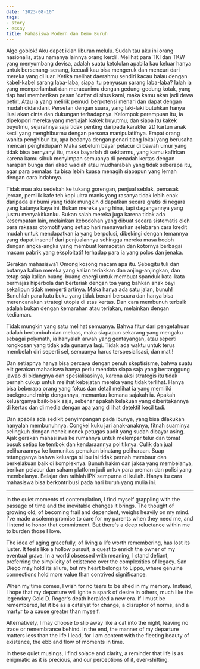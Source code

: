 ```yaml
---
date: "2023-08-10"
tags:
- story
- essay
title: Mahasiswa Modern dan Demo Buruh
---
```



Algo goblok! Aku dapet iklan liburan melulu. Sudah tau aku ini orang nasionalis, atau namanya lainnya orang kerdil. Melihat para TKI dan TKW yang menyumbang devisa, adalah suatu ketololan apabila kau keluar hanya untuk bersenang-senang, kecuali kau bisa mengeruk dan mencuri dari mereka yang di luar. Ketika melihat daerahmu sendiri kacau balau dengan kabel-kabel sarang laba-laba, siapa itu penyusun sarang laba-laba? Ialah ia yang memperlambat dan meracunimu dengan gedung-gedung kotak, yang tiap hari memberikan pesan 'daftar di situs kami, maka kamu akan jadi dewa petir'. Atau ia yang melirik pemudi berpotensi menari dan dapat dengan mudah didandani. Persetan dengan suara, yang laki-laki butuhkan hanya ilusi akan cinta dan dukungan terhadapnya. Kelompok perempuan itu, ia dipelopori mereka yang menjajah kakek buyutmu, dan siapa itu kakek buyutmu, sejarahnya saja tidak penting daripada karakter 2D kartun anak kecil yang menghiburmu dengan persona manipulatifnya. Empat orang wanita penghibur itu, apa bedanya dengan penari tiang lokal yang berusaha mencari penghidupan? Maka sebelum bayar pelacur di bawah umur yang tidak bisa bernyanyi itu, maka bayarlah di sekitarmu, yang kamu kafirkan karena kamu sibuk menyimpan semuanya di penadah kertas dengan harapan bunga dari akad wadiah atau mudharabah yang tidak seberapa itu, agar para pemalas itu bisa lebih kuasa menagih siapapun yang lemah dengan cara indahnya.

Tidak mau aku sedekah ke tukang gorengan, penjual seblak, pemasak jeroan, pemilik kafe teh kopi ultra manis yang rasanya tidak lebih enak daripada air bumi yang tidak mungkin didapatkan secara gratis di negara yang katanya kaya ini. Bukan mereka yang hina, tapi dagangannya yang justru menyakitkanku. Bukan salah mereka juga karena tidak ada kesempatan lain, melainkan kebodohan yang dibuat secara sistematis oleh para raksasa otomotif yang setiap hari menawarkan selebaran cara kredit mudah untuk mendapatkan ia yang berpolusi, dibekingi dengan temannya yang dapat insentif dari penjualannya sehingga mereka masa bodoh dengan angka-angka yang membuat kemacetan dan kotornya berbagai macam pabrik yang eksploitatif terhadap para ia yang polos dan jenaka.

Gerakan mahasiswa? Omong kosong macam apa itu. Sebegitu tuli dan butanya kalian mereka yang kalian teriakkan dan anjing-anjingkan, dan tetap saja kalian buang-buang energi untuk membuat spanduk kata-kata bermajas hiperbola dan berteriak dengan toa yang bahkan anak bayi sekalipun tidak mengerti artinya. Maka hanya ada satu jalan, bunuh! Bunuhlah para kutu buku yang tidak berani bersuara dan hanya bisa merencanakan strategi utopia di atas kertas. Dan cara membunuh terbaik adalah bukan dengan kemarahan atau teriakan, melainkan dengan kediaman.

Tidak mungkin yang satu melihat semuanya. Bahwa fitur dari pengetahuan adalah bertumbuh dan meluas, maka siapapun sekarang yang mengaku sebagai polymath, ia hanyalah arwah yang gentayangan, atau seperti rongkosan yang tidak ada gunanya lagi. Tidak ada waktu untuk terus membelah diri seperti sel, semuanya harus terspesialisasi, dan mati!

Dan setiapnya hanya bisa percaya dengan penuh skeptisisme, bahwa suatu elit gerakan mahasiswa hanya perlu mendata siapa saja yang bertanggung jawab di bidangnya dan spesialisasinya, karena aksi strategis itu tidak pernah cukup untuk melihat kebejatan mereka yang tidak terlihat. Hanya bisa beberapa orang yang fokus dan detail melihat ia yang memiliki background mirip dengannya, memantau kemana sajakah ia. Apakah keluarganya baik-baik saja, sebenar apakah kelakuan yang diberitakannya di kertas dan di media dengan apa yang dilihat detektif kecil tadi.

Dan apabila ada sedikit penyimpangan pada ibunya, yang bisa dilakukan hanyalah membunuhnya. Congkel kuku jari anak-anaknya, fitnah suaminya selingkuh dengan nenek-nenek petugas audit yang sudah dibayar asing. Ajak gerakan mahasiswa ke rumahnya untuk melempar telur dan tomat busuk setiap ke tembok dan kendaraannya politiknya. Culik dan jual peliharaannya ke komunitas pemakan binatang peliharaan. Suap tetangganya bahwa keluarga si ibu ini tidak pernah membaur dan berkelakuan baik di kompleknya. Bunuh hakim dan jaksa yang membelanya, berikan pelacur dan saham platform judi untuk para preman dan polisi yang membelanya. Belajar dan raihlah IPK sempurna di kuliah. Hanya itu cara mahasiswa bisa berkontribusi pada hari buruh yang mulia ini.

---

In the quiet moments of contemplation, I find myself grappling with the passage of time and the inevitable changes it brings. The thought of growing old, of becoming frail and dependent, weighs heavily on my mind. I've made a solemn promise to care for my parents when they need me, and I intend to honor that commitment. But there's a deep reluctance within me to burden those I love.

The idea of aging gracefully, of living a life worth remembering, has lost its luster. It feels like a hollow pursuit, a quest to enrich the owner of my eventual grave. In a world obsessed with meaning, I stand defiant, preferring the simplicity of existence over the complexities of legacy. San Diego may hold its allure, but my heart belongs to Lippo, where genuine connections hold more value than contrived significance.

When my time comes, I wish for no tears to be shed in my memory. Instead, I hope that my departure will ignite a spark of desire in others, much like the legendary Gold D. Roger's death heralded a new era. If I must be remembered, let it be as a catalyst for change, a disruptor of norms, and a martyr to a cause greater than myself.

Alternatively, I may choose to slip away like a cat into the night, leaving no trace or remembrance behind. In the end, the manner of my departure matters less than the life I lead, for I am content with the fleeting beauty of existence, the ebb and flow of moments in time.

In these quiet musings, I find solace and clarity, a reminder that life is as enigmatic as it is precious, and our perceptions of it, ever-shifting.